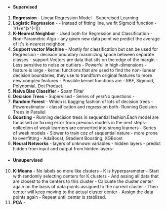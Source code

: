 - #### Supervised
1. **Regression** - Linear Regression Model - Supercised Learning
2. **Logistic Regression** - - Instead of fitting line, we fit Sigmoid function - 1/1+e^(x^(-1))
3. **K-Nearest Neighbor** - Used both for Regression and Classification - Non-Parametric Algo - any given new data point we predict the average of it's k-nearest neighbor, 
4. **Support vector Machine** -  Mostly for classification but can be used for Regression - decision boundary maximizing space between separate classes - support Vectors are data that sits on the edge of the margin - Less sensitive to noise or outliers - Powerful in high-dimensions - feature is large - kernel functions that are used to find the non-liunear decision boundaries, they use to trandform original features to more new complex features - Possible kernel functions are - RBF, Sigmoid, Polynomial, Dot Product.
5. **Naive Bias Classifier** - Spam Filter 
6. **Decision Trees** - Supervised - Series of yes/No questions - 
7. **Random Forest** - Which is bagging fashion of lots of decision trees - Powerestimator - classification and regression both- Running Decision Trees in Parallel
8. **Boosting** - Running decision tress in sequential fashion.Each model are focussed on fixxing error from previous models in the next steps- collection of weak learners are converted into strong learners - Series of week models - Slower to train coz of sequential nature - more prone to overfitting - AdaBoost, Gradient Boosting, XGBoost
9. **Neural Networks** - layers of unknown variables - hidden layers - predict hidden from input and output from hidden layers-
- #### Unsupervised
10. **K-Means** - No labels so more like clsuters - K is hyperparameter - Start with randomly selecting centers for K clusters - And assing all data that are closest to the centers to this cluster - Calcuate the cluster center again on the basis of data points assigned to the current cluster - Then center will keep moving to the actual cluster center - Assign the data points again - Repeat until center is stablized.
11. **PCA** - 